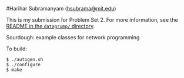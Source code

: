 #Harihar Subramanyam (hsubrama@mit.edu)

This is my submission for Problem Set 2. For more information, see the [README in the `datagrump/` directory](https://github.com/hariharsubramanyam/6829lab2/tree/master/datagrump).



Sourdough: example classes for network programming

To build:

	$ ./autogen.sh
	$ ./configure
	$ make
